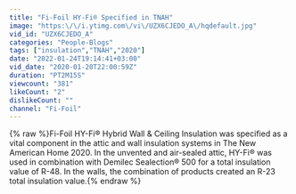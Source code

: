 ```yaml
---
title: "Fi-Foil HY-Fi® Specified in TNAH"
image: "https:\/\/i.ytimg.com\/vi\/UZX6CJEDO_A\/hqdefault.jpg"
vid_id: "UZX6CJEDO_A"
categories: "People-Blogs"
tags: ["insulation","TNAH","2020"]
date: "2022-01-24T19:14:41+03:00"
vid_date: "2020-01-20T22:00:59Z"
duration: "PT2M15S"
viewcount: "381"
likeCount: "2"
dislikeCount: ""
channel: "Fi-Foil"
---
```

{% raw %}Fi-Foil HY-Fi® Hybrid Wall &amp; Ceiling Insulation was specified as a vital component in the attic and wall insulation systems in The New American Home 2020. In the unvented and air-sealed attic, HY-Fi® was used in combination with Demilec Sealection® 500 for a total insulation value of R-48. In the walls, the combination of products created an R-23 total insulation value.{% endraw %}
